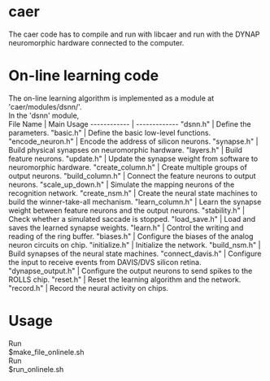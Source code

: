 # caer

The caer code has to compile and run with libcaer and run with the DYNAP neuromorphic hardware connected to the computer. <br />

# On-line learning code
The on-line learning algorithm is implemented as a module at 'caer/modules/dsnn/'. <br />
In the 'dsnn' module, <br />
File Name | Main Usage
------------ | -------------
"dsnn.h" | Define the parameters. 
"basic.h" | Define the basic low-level functions.
"encode_neuron.h" | Encode the address of silicon neurons.
"synapse.h" | Build physical synapses on neuromorphic hardware. 
"layers.h" | Build feature neurons. 
"update.h" | Update the synapse weight from software to neuromorphic hardware. 
"create_column.h" | Create multiple groups of output neurons. 
"build_column.h" | Connect the feature neurons to output neurons. 
"scale_up_down.h" | Simulate the mapping neurons of the recognition network. 
"create_nsm.h" | Create the neural state machines to build the winner-take-all mechanism. 
"learn_column.h" | Learn the synapse weight between feature neurons and the output neurons. 
"stability.h" | Check whether a simulated saccade is stopped. 
"load_save.h" | Load and saves the learned synapse weights. 
"learn.h" | Control the writing and reading of the ring buffer. 
"biases.h" | Configure the biases of the analog neuron circuits on chip. 
"initialize.h" | Initialize the network. 
"build_nsm.h" | Build synapses of the neural state machines. 
"connect_davis.h" | Configure the input to receive events from DAVIS/DVS silicon retina. 
"dynapse_output.h" | Configure the output neurons to send spikes to the ROLLS chip. 
"reset.h" | Reset the learning algorithm and the network.
"record.h" | Record the neural activity on chips. 

# Usage
Run <br />
$make_file_onlinele.sh <br />
Run <br />
$run_onlinele.sh <br />
